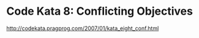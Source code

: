 Code Kata 8: Conflicting Objectives
===================================

http://codekata.pragprog.com/2007/01/kata_eight_conf.html



